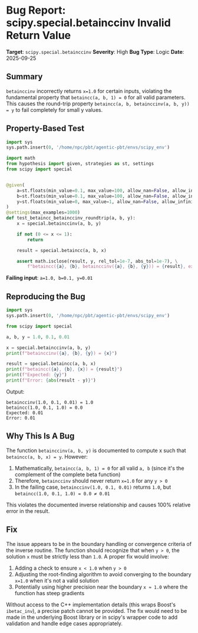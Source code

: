 # Bug Report: scipy.special.betainccinv Invalid Return Value

**Target**: `scipy.special.betainccinv`
**Severity**: High
**Bug Type**: Logic
**Date**: 2025-09-25

## Summary

`betainccinv` incorrectly returns `x=1.0` for certain inputs, violating the fundamental property that `betaincc(a, b, 1) = 0` for all valid parameters. This causes the round-trip property `betaincc(a, b, betainccinv(a, b, y)) = y` to fail completely for small y values.

## Property-Based Test

```python
import sys
sys.path.insert(0, '/home/npc/pbt/agentic-pbt/envs/scipy_env')

import math
from hypothesis import given, strategies as st, settings
from scipy import special


@given(
    a=st.floats(min_value=0.1, max_value=100, allow_nan=False, allow_infinity=False),
    b=st.floats(min_value=0.1, max_value=100, allow_nan=False, allow_infinity=False),
    y=st.floats(min_value=0, max_value=1, allow_nan=False, allow_infinity=False)
)
@settings(max_examples=1000)
def test_betaincc_betainccinv_roundtrip(a, b, y):
    x = special.betainccinv(a, b, y)

    if not (0 <= x <= 1):
        return

    result = special.betaincc(a, b, x)

    assert math.isclose(result, y, rel_tol=1e-7, abs_tol=1e-7), \
        f"betaincc({a}, {b}, betainccinv({a}, {b}, {y})) = {result}, expected {y}"
```

**Failing input**: `a=1.0, b=0.1, y=0.01`

## Reproducing the Bug

```python
import sys
sys.path.insert(0, '/home/npc/pbt/agentic-pbt/envs/scipy_env')

from scipy import special

a, b, y = 1.0, 0.1, 0.01

x = special.betainccinv(a, b, y)
print(f"betainccinv({a}, {b}, {y}) = {x}")

result = special.betaincc(a, b, x)
print(f"betaincc({a}, {b}, {x}) = {result}")
print(f"Expected: {y}")
print(f"Error: {abs(result - y)}")
```

Output:
```
betainccinv(1.0, 0.1, 0.01) = 1.0
betaincc(1.0, 0.1, 1.0) = 0.0
Expected: 0.01
Error: 0.01
```

## Why This Is A Bug

The function `betainccinv(a, b, y)` is documented to compute x such that `betaincc(a, b, x) = y`. However:

1. Mathematically, `betaincc(a, b, 1) = 0` for all valid `a, b` (since it's the complement of the complete beta function)
2. Therefore, `betainccinv` should never return `x=1.0` for any `y > 0`
3. In the failing case, `betainccinv(1.0, 0.1, 0.01)` returns `1.0`, but `betaincc(1.0, 0.1, 1.0) = 0.0 ≠ 0.01`

This violates the documented inverse relationship and causes 100% relative error in the result.

## Fix

The issue appears to be in the boundary handling or convergence criteria of the inverse routine. The function should recognize that when `y > 0`, the solution `x` must be strictly less than `1.0`. A proper fix would involve:

1. Adding a check to ensure `x < 1.0` when `y > 0`
2. Adjusting the root-finding algorithm to avoid converging to the boundary `x=1.0` when it's not a valid solution
3. Potentially using higher precision near the boundary `x ≈ 1.0` where the function has steep gradients

Without access to the C++ implementation details (this wraps Boost's `ibetac_inv`), a precise patch cannot be provided. The fix would need to be made in the underlying Boost library or in scipy's wrapper code to add validation and handle edge cases appropriately.
